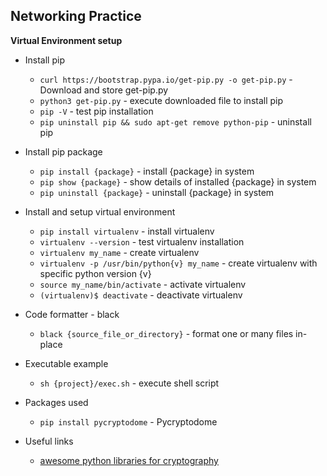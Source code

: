 ## Networking Practice

**Virtual Environment setup**

- Install pip
    - `curl https://bootstrap.pypa.io/get-pip.py -o get-pip.py` - Download and store get-pip.py
    - `python3 get-pip.py` - execute downloaded file to install pip
    - `pip -V` - test pip installation
    - `pip uninstall pip && sudo apt-get remove python-pip` - uninstall pip

- Install pip package
    - `pip install {package}` - install {package} in system
    - `pip show {package}` - show details of installed {package} in system
    - `pip uninstall {package}` - uninstall {package} in system

- Install and setup virtual environment
    - `pip install virtualenv` - install virtualenv
    - `virtualenv --version` - test virtualenv installation
    - `virtualenv my_name` - create virtualenv
    - `virtualenv -p /usr/bin/python{v} my_name` - create virtualenv with specific python version {v}
    - `source my_name/bin/activate` - activate virtualenv
    - `(virtualenv)$ deactivate` - deactivate virtualenv

- Code formatter - black
    - `black {source_file_or_directory}` - format one or many files in-place

- Executable example 
    - `sh {project}/exec.sh` - execute shell script

- Packages used
    - `pip install pycryptodome` - Pycryptodome

- Useful links
    - [awesome python libraries for cryptography](https://www.alixaprodev.com/2021/09/awesome-python-libraries-for-Cryptography.html)